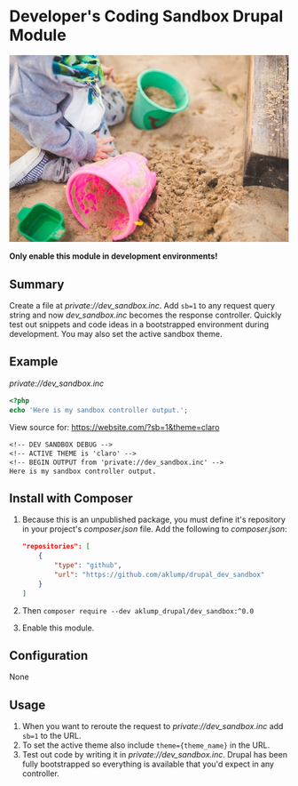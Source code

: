 # Developer's Coding Sandbox Drupal Module

![sandbox](images/sandbox.jpg)

**Only enable this module in development environments!**

## Summary

Create a file at _private://dev\_sandbox.inc_. Add `sb=1` to any request query string and now _dev\_sandbox.inc_ becomes the response controller. Quickly test out snippets and code ideas in a bootstrapped environment during development. You may also set the active sandbox theme.

## Example

_private://dev\_sandbox.inc_

```php
<?php
echo 'Here is my sandbox controller output.';
```

View source for: https://website.com/?sb=1&theme=claro

```text
<!-- DEV SANDBOX DEBUG -->
<!-- ACTIVE THEME is 'claro' -->
<!-- BEGIN OUTPUT from 'private://dev_sandbox.inc' -->
Here is my sandbox controller output.
```

## Install with Composer

1. Because this is an unpublished package, you must define it's repository in your project's _composer.json_ file. Add the following to _composer.json_:

    ```json
    "repositories": [
        {
            "type": "github",
            "url": "https://github.com/aklump/drupal_dev_sandbox"
        }
    ]
    ```

1. Then `composer require --dev aklump_drupal/dev_sandbox:^0.0`    

5. Enable this module.

## Configuration

None

## Usage

1. When you want to reroute the request to _private://dev\_sandbox.inc_ add `sb=1` to the URL.
2. To set the active theme also include `theme={theme_name}` in the URL.
3. Test out code by writing it in _private://dev\_sandbox.inc_. Drupal has been
   fully bootstrapped so everything is available that you'd expect in any
   controller.
